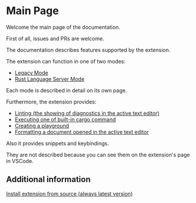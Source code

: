 # Main Page

Welcome the main page of the documentation.

First of all, issues and PRs are welcome.

The documentation describes features supported by the extension.

The extension can function in one of two modes:

* [Legacy Mode](legacy_mode/main.md)
* [Rust Language Server Mode](rls_mode/main.md)

Each mode is described in detail on its own page.

Furthermore, the extension provides:

* [Linting (the showing of diagnostics in the active text editor)](linting.md)
* [Executing one of built-in cargo command](cargo_command_execution.md)
* [Creating a playground](playground_creation.md)
* [Formatting a document opened in the active text editor](format.md)

Also it provides snippets and keybindings.

They are not described because you can see them on the extension's page in VSCode.

## Additional information

[Install extension from source (always latest version)](install_extension_from_source.md)
